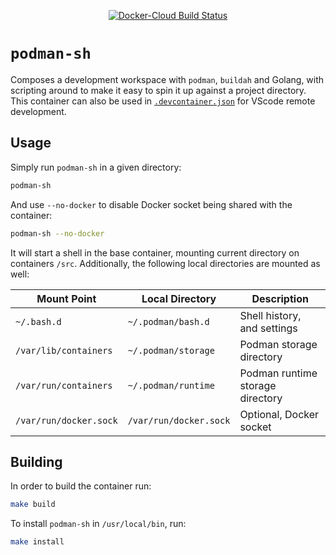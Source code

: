 <p align="center">
	<a alt="Docker-Cloud Build Status" href="https://hub.docker.com/r/otaviof/podman-sh">
		<img alt="Docker-Cloud Build Status" src="https://img.shields.io/docker/cloud/build/otaviof/podman-sh.svg">
	</a>
</p>

# `podman-sh`

Composes a development workspace with `podman`, `buildah` and Golang, with scripting around to make
it easy to spin it up against a project directory. This container can also be used in
[`.devcontainer.json`][devcontainer] for VScode remote development.

## Usage

Simply run `podman-sh` in a given directory:

```bash
podman-sh
```

And use `--no-docker` to disable Docker socket being shared with the container:

```bash
podman-sh --no-docker
```

It will start a shell in the base container, mounting current directory on containers `/src`.
Additionally, the following local directories are mounted as well:

| Mount Point            | Local Directory        | Description                      |
|------------------------|------------------------|----------------------------------|
| `~/.bash.d`            | `~/.podman/bash.d`     | Shell history, and settings      |
| `/var/lib/containers`  | `~/.podman/storage`    | Podman storage directory         |
| `/var/run/containers`  | `~/.podman/runtime`    | Podman runtime storage directory |
| `/var/run/docker.sock` | `/var/run/docker.sock` | Optional, Docker socket          |

## Building

In order to build the container run:

```bash
make build
```

To install `podman-sh` in `/usr/local/bin`, run:

```bash
make install
```

[devcontainer]: https://code.visualstudio.com/docs/remote/containers#_creating-a-devcontainerjson-file
